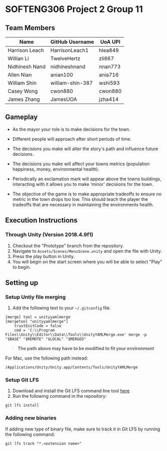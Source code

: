 # SOFTENG306 Project 2 Group 11

## Team Members

| Name           | GitHub Username  | UoA UPI |
| -------------- | ---------------- | ------- |
| Harrison Leach | HarrisonLeach1   | hlea849 |
| Willian Li     | TwelveHertz      | zli667  |
| Nidhinesh Nand | nidhineshnand    | nnan773 |
| Allen Nian     | anian100         | ania716 |
| William Shin   | william-shin-387 | wshi593 |
| Casey Wong     | cwon880          | cwon880 |
| James Zhang    | JamesUOA         | jzha414 |

## Gameplay

-   As the mayor your role is to make decisions for the town.
-   Different people will approach after short periods of time.
-   The decisions you make will alter the story's path and influence future decisions.
-   The decisions you make will affect your towns metrics (population happiness, money, environmental health).
-   Periodically an exclamation mark will appear above the towns buildings, interacting with it
    allows you to make 'minor' decisions for the town.

-   The objective of the game is to make appropriate tradeoffs to ensure no metric in the town drops too low.
    This should teach the player the tradeoffs that are necessary in maintaining the environments health.

## Execution Instructions

### Through Unity (Version 2018.4.9f1)

1. Checkout the "Prototype" branch from the repository.
2. Navigate to `Assets/Scenes/MenuScene.unity` and open the file with Unity.
3. Press the play button in Unity.
4. You will begin on the start screen where you will be able to select "Play" to begin.

## Setting up

### Setup Untiy file merging

1. Add the following text to your `~/.gitconfig` file.

```
[merge] tool = unityyamlmerge
[mergetool "unityyamlmerge"]
    trustExitCode = false
    cmd = 'C:\\Program Files\\Unity\\Editor\\Data\\Tools\\UnityYAMLMerge.exe' merge -p "$BASE" "$REMOTE" "$LOCAL" "$MERGED"
```

> **The path above may have to be modified to fit your environment**

For Mac, use the following path instead:

```
/Applications/Unity/Unity.app/Contents/Tools/UnityYAMLMerge
```

### Setup Git LFS

1. Download and install the Git LFS command line tool [here](https://git-lfs.github.com/)
2. Run the following command in the repository:

```
git lfs install
```

### Adding new binaries

If adding new type of binary file, make sure to track it in Git LFS by running the following command:

```
git lfs track "*.<extension name>"
```

